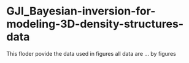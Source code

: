 # GJI_Bayesian-inversion-for-modeling-3D-density-structures-data

This floder povide the data used in figures
all data are ... by figures

